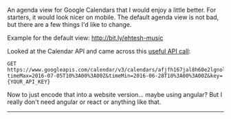 
An agenda view for Google Calendars that I would enjoy a little better. For starters, it would look nicer on mobile. The default agenda view is
not bad, but there are a few things I'd like to change.

Example for the default view: http://bit.ly/ehtesh-music

Looked at the Calendar API and came across this [useful API call][1]:

    GET
    https://www.googleapis.com/calendar/v3/calendars/afjfh167jal8h60e2lgnolitcc%40group.calendar.google.com/events?timeMax=2016-07-05T10%3A00%3A00Z&timeMin=2016-06-28T10%3A00%3A00Z&key={YOUR_API_KEY}

Now to just encode that into a website version... maybe using angular? But I
really don't need angular or react or anything like that.

----

[1]: https://developers.google.com/google-apps/calendar/v3/reference/events/list
